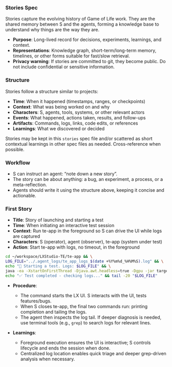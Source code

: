 ### Stories Spec

Stories capture the evolving history of Game of Life work. They are the shared memory between S and the agents, forming a knowledge base to understand why things are the way they are.

- **Purpose**: Long-lived record for decisions, experiments, learnings, and context.
- **Representations**: Knowledge graph, short-term/long-term memory, timelines, or other forms suitable for fast/slow retrieval.
- **Privacy warning**: If stories are committed to git, they become public. Do not include confidential or sensitive information.

### Structure

Stories follow a structure similar to projects:

- **Time**: When it happened (timestamps, ranges, or checkpoints)
- **Context**: What was being worked on and why
- **Characters**: S, agents, tools, systems, or other relevant actors
- **Events**: What happened, actions taken, results, and follow-ups
- **Artifacts**: Commands, logs, links, code edits, or references
- **Learnings**: What we discovered or decided

Stories may be kept in this `stories` spec file and/or scattered as short contextual learnings in other spec files as needed. Cross-reference when possible.

### Workflow

- S can instruct an agent: “note down a new story”.
- The story can be about anything: a bug, an experiment, a process, or a meta-reflection.
- Agents should write it using the structure above, keeping it concise and actionable.

### First Story

- **Title**: Story of launching and starting a test
- **Time**: When initiating an interactive test session
- **Context**: Run te-app in the foreground so S can drive the UI while logs are captured
- **Characters**: S (operator), agent (observer), te-app (system under test)
- **Action**: Start te-app with logs, no timeout, in the foreground

```bash
cd ~/workspace/LXStudio-TE/te-app && \
LOG_FILE="../.agent_logs/te_app_logs_$(date +%Y%m%d_%H%M%S).log" && \
echo "🎯 Starting a test. Logs: $LOG_FILE" && \
java -ea -XstartOnFirstThread -Djava.awt.headless=true -Dgpu -jar target/te-app-0.3.0-SNAPSHOT-jar-with-dependencies.jar --resolution 1920x1200 &> "$LOG_FILE" && \
echo "✅ Test completed - checking logs..." && tail -20 "$LOG_FILE"
```

- **Procedure**:
  - The command starts the LX UI. S interacts with the UI, tests features/bugs.
  - When S closes te-app, the final two commands run: printing completion and tailing the logs.
  - The agent then inspects the log tail. If deeper diagnosis is needed, use terminal tools (e.g., `grep`) to search logs for relevant lines.

- **Learnings**:
  - Foreground execution ensures the UI is interactive; S controls lifecycle and ends the session when done.
  - Centralized log location enables quick triage and deeper grep-driven analysis when necessary.


